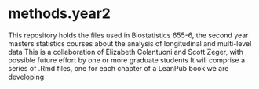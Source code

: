 # methods.year2
This repository holds the files used in Biostatistics 655-6, the second year masters statistics courses about the analysis of longitudinal and multi-level data
This is a collaboration of Elizabeth Colantuoni and Scott Zeger, with possible future effort by one or more graduate students
It will comprise a series of .Rmd files, one for each chapter of a LeanPub book we are developing

